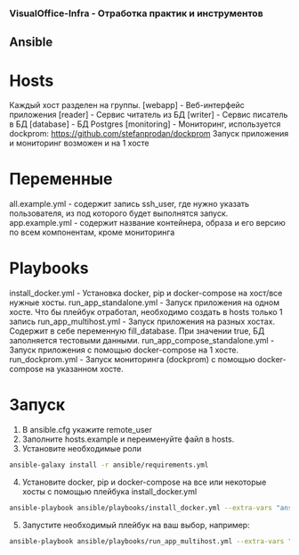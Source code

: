 ### VisualOffice-Infra - Отработка практик и инструментов
## Ansible
# Hosts
Каждый хост разделен на группы.
[webapp] - Веб-интерфейс приложения
[reader] - Сервис читатель из БД
[writer] - Сервис писатель в БД
[database] - БД Postgres
[monitoring] - Мониторинг, используется dockprom: https://github.com/stefanprodan/dockprom
Запуск приложения и мониторинг возможен и на 1 хосте
# Переменные
all.example.yml - содержит запись ssh_user, где нужно указать пользователя, из под которого будет выполнятся запуск.
app.example.yml - содержит название контейнера, образа и его версию по всем компонентам, кроме мониторинга
# Playbooks
install_docker.yml - Установка docker, pip и docker-compose на хост/все нужные хосты.
run_app_standalone.yml - Запуск приложения на одном хосте. Что бы плейбук отработал, необходимо создать в hosts только 1 запись
run_app_multihost.yml - Запуск приложения на разных хостах.
Содержит в себе переменную fill_database. При значении true, БД заполняется тестовыми данными.
run_app_compose_standalone.yml - Запуск приложения с помощью docker-compose на 1 хосте.
run_dockprom.yml - Запуск мониторинга (dockprom) с помощью docker-compose на указанном хосте.
# Запуск
1. В ansible.cfg укажите remote_user
2. Заполните hosts.example и переименуйте файл в hosts.
3. Установите необходимые роли
```sh
ansible-galaxy install -r ansible/requirements.yml
```
4. Установите docker, pip и docker-compose на все или некоторые хосты с помощью плейбука install_docker.yml
```sh
ansible-playbook ansible/playbooks/install_docker.yml --extra-vars "ansible_sudo_pass=password"
```
5. Запустите необходимый плейбук на ваш выбор, например:
```sh
ansible-playbook ansible/playbooks/run_app_multihost.yml --extra-vars "ansible_sudo_pass=password"
```